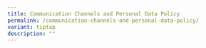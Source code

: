 ```yaml
---
title: Communication Channels and Personal Data Policy
permalink: /communication-channels-and-personal-data-policy/
variant: tiptap
description: ""
---
```

